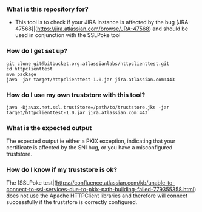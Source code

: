 ### What is this repository for? ###

* This tool is to check if your JIRA instance is affected by the bug [JRA-47568]|(https://jira.atlassian.com/browse/JRA-47568) and should be used in conjunction with the SSLPoke tool

### How do I get set up? ###

    git clone git@bitbucket.org:atlassianlabs/httpclienttest.git
	cd httpclienttest
    mvn package 
	java -jar target/httpclienttest-1.0.jar jira.atlassian.com:443
	
	
### How do I use my own truststore with this tool? ###
	java -Djavax.net.ssl.trustStore=/path/to/truststore.jks -jar target/httpclienttest-1.0.jar jira.atlassian.com:443 

### What is the expected output ###

The expected output ie either a PKIX exception, indicating that your certificate is affected by the SNI bug, or you have a misconfigured truststore.

### How do I know if my truststore is ok? ###

The [SSLPoke test|(https://confluence.atlassian.com/kb/unable-to-connect-to-ssl-services-due-to-pkix-path-building-failed-779355358.html) does not use the Apache HTTPClient libraries and therefore will connect successfully if the truststore is correctly configured. 
